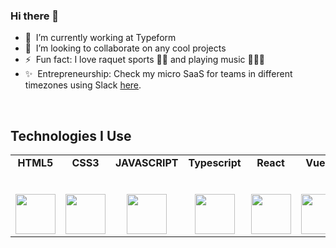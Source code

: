 ### Hi there 👋

- 💼 &nbsp;I’m currently working at Typeform
- 👯 &nbsp;I’m looking to collaborate on any cool projects
- ⚡ &nbsp;Fun fact: I love raquet sports 🏓🎾 and playing music 🎺🎹🎸
- ✨ &nbsp;Entrepreneurship: Check my micro SaaS for teams in different timezones using Slack <a target="_blank" href="https:www.teamtimezone.com">here</a>.

<br />

## Technologies I Use

<table>
  <tbody>
    <tr valign="top">
      <td width="15%" align="center">
        <span><strong>HTML5</strong></span><br><br><br>
        <img height="64px" src="https://cdn.svgporn.com/logos/html-5.svg">
      </td>
      <td width="15%" align="center">
        <span><strong>CSS3</strong></span><br><br><br>
        <img height="64px" src="https://cdn.svgporn.com/logos/css-3.svg">
      </td>
      <td width="15%" align="center">
        <span><strong>JAVASCRIPT</strong></span><br><br><br>
        <img height="64px" src="https://cdn.svgporn.com/logos/javascript.svg">
      </td>
      <td width="15%" align="center">
        <span><strong>Typescript</strong></span><br><br><br>
        <img height="64px" src="https://cdn.svgporn.com/logos/typescript-icon.svg">
      </td>
      <td width="15%" align="center">
        <span><strong>React</strong></span><br><br><br>
        <img height="64px" src="https://cdn.svgporn.com/logos/react.svg">
      </td>
      <td width="15%" align="center">
        <span><strong>Vue.js</strong></span><br><br><br>
        <img height="64px" src="https://cdn.svgporn.com/logos/vue.svg">
      </td>
      </tbody>
</table>

